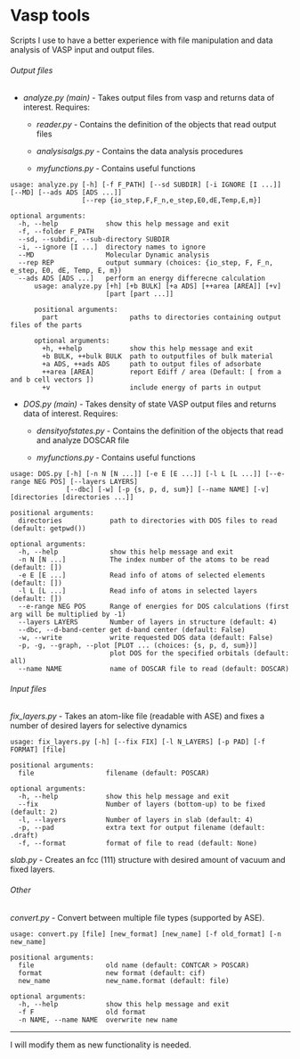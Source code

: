 # Vasp tools
Scripts I use to have a better experience with file manipulation and data analysis of VASP input and output files.

###### Output files

* *analyze.py (main)*  - Takes output files from vasp and returns data of interest. Requires:

  * *reader.py* - Contains the definition of the objects that read output files

  * *analysisalgs.py* - Contains the data analysis procedures
 
  * *myfunctions.py* - Contains useful functions

```
usage: analyze.py [-h] [-f F_PATH] [--sd SUBDIR] [-i IGNORE [I ...]] [--MD] [--ads ADS [ADS ...]]
                  [--rep {io_step,F,F_n,e_step,E0,dE,Temp,E,m}]

optional arguments:
  -h, --help            show this help message and exit
  -f, --folder F_PATH
  --sd, --subdir, --sub-directory SUBDIR
  -i, --ignore [I ...]  directory names to ignore
  --MD                  Molecular Dynamic analysis
  --rep REP             output summary (choices: {io_step, F, F_n, e_step, E0, dE, Temp, E, m})
  --ads ADS [ADS ...]   perform an energy differecne calculation
      usage: analyze.py [+h] [+b BULK] [+a ADS] [++area [AREA]] [+v]
                        [part [part ...]]
          
      positional arguments:
        part                  paths to directories containing output files of the parts
      
      optional arguments:
        +h, ++help            show this help message and exit
        +b BULK, ++bulk BULK  path to outputfiles of bulk material
        +a ADS, ++ads ADS     path to output files of adsorbate
        ++area [AREA]         report Ediff / area (Default: [ from a and b cell vectors ])
        +v                    include energy of parts in output
```

* *DOS.py (main)*  - Takes density of state VASP output files and returns data of interest. Requires:

  * *densityofstates.py* - Contains the definition of the objects that read and analyze DOSCAR file

  * *myfunctions.py* - Contains useful functions

```
usage: DOS.py [-h] [-n N [N ...]] [-e E [E ...]] [-l L [L ...]] [--e-range NEG POS] [--layers LAYERS]
              [--dbc] [-w] [-p {s, p, d, sum}] [--name NAME] [-v] [directories [directories ...]]

positional arguments:
  directories            path to directories with DOS files to read (default: getpwd())

optional arguments:
  -h, --help             show this help message and exit
  -n N [N ...]           The index number of the atoms to be read (default: [])
  -e E [E ...]           Read info of atoms of selected elements (default: [])
  -l L [L ...]           Read info of atoms in selected layers (default: [])
  --e-range NEG POS      Range of energies for DOS calculations (first arg will be multiplied by -1)
  --layers LAYERS        Number of layers in structure (default: 4)
  --dbc, --d-band-center get d-band center (default: False)
  -w, --write            write requested DOS data (default: False)
  -p, -g, --graph, --plot [PLOT ... (choices: {s, p, d, sum})]
                         plot DOS for the specified orbitals (default: all)
  --name NAME            name of DOSCAR file to read (default: DOSCAR)
```

###### Input files

*fix_layers.py* - Takes an atom-like file (readable with ASE) and fixes a number of desired layers for selective dynamics

    usage: fix_layers.py [-h] [--fix FIX] [-l N_LAYERS] [-p PAD] [-f FORMAT] [file]
    
    positional arguments:
      file                  filename (default: POSCAR)
    
    optional arguments:
      -h, --help            show this help message and exit
      --fix                 Number of layers (bottom-up) to be fixed (default: 2)
      -l, --layers          Number of layers in slab (default: 4)
      -p, --pad             extra text for output filename (default: .draft)
      -f, --format          format of file to read (default: None)

*slab.py* - Creates an fcc (111) structure with desired amount of vacuum and fixed layers.

###### Other

*convert.py* - Convert between multiple file types (supported by ASE).

    usage: convert.py [file] [new_format] [new_name] [-f old_format] [-n new_name]
    
    positional arguments:
      file                  old name (default: CONTCAR > POSCAR)
      format                new format (default: cif)
      new_name              new_name.format (default: file)
      
    optional arguments:
      -h, --help            show this help message and exit
      -f F                  old format
      -n NAME, --name NAME  overwrite new name


---

I will modify them as new functionality is needed.
